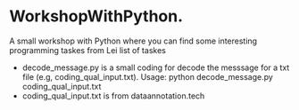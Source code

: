 # WorkshopWithPython.
 A small workshop with Python where you can find some interesting programming taskes from Lei
 list of taskes
 * decode_message.py is a small coding for decode the messsage for a txt file (e.g, coding_qual_input.txt). Usage: python decode_message.py coding_qual_input.txt
 * coding_qual_input.txt is from dataannotation.tech
